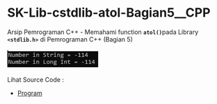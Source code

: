# SK-Lib-cstdlib-atol-Bagian5__CPP
Arsip Pemrograman C++ - Memahami function <code><b>atol()</b></code>pada Library <code><b>&lt;stdlib.h></b></code> di Pemrograman C++ (Bagian 5)<br><br>
<img src="https://github.com/RizkyKhapidsyah/SK-Lib-cstdlib-atol-Bagian5__CPP/blob/master/SK-Lib-cstdlib-atol-Bagian5__CPP/x64/result/001.PNG"><br><br>
Lihat Source Code : <br>
- <a href="https://github.com/RizkyKhapidsyah/SK-Lib-cstdlib-atol-Bagian5__CPP/blob/master/SK-Lib-cstdlib-atol-Bagian5__CPP/Source.cpp">Program</a>
